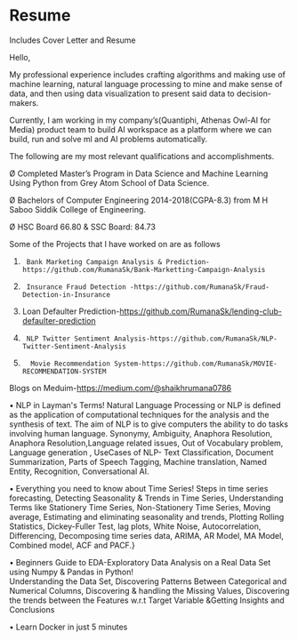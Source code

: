# Resume
Includes Cover Letter and Resume


Hello,

My professional experience includes crafting algorithms and making use of machine learning, natural language processing to mine and make sense of data, and then using data visualization to present said data to decision-makers. 



Currently, I am working in my company’s(Quantiphi, Athenas Owl-AI for Media) product team to build AI workspace as a platform where we can build, run and solve ml and AI problems automatically.






The following are my most relevant qualifications and accomplishments. 

Ø  Completed Master’s Program in Data Science and Machine Learning Using Python from Grey Atom School of Data Science.

Ø  Bachelors of Computer Engineering 2014-2018(CGPA-8.3) from M H Saboo Siddik College of Engineering.

Ø  HSC Board  66.80 & SSC Board: 84.73

  

Some of the Projects that I have worked on are as follows


 

1.      Bank Marketing Campaign Analysis & Prediction-https://github.com/RumanaSk/Bank-Marketting-Campaign-Analysis

 

2.      Insurance Fraud Detection -https://github.com/RumanaSk/Fraud-Detection-in-Insurance  

 

3.  Loan Defaulter Prediction-https://github.com/RumanaSk/lending-club-defaulter-prediction

 

4.      NLP Twitter Sentiment Analysis-https://github.com/RumanaSk/NLP-Twitter-Sentiment-Analysis

 

5.       Movie Recommendation System-https://github.com/RumanaSk/MOVIE-RECOMMENDATION-SYSTEM

 

Blogs on Meduim-https://medium.com/@shaikhrumana0786


•	NLP in Layman's Terms!
      Natural Language Processing or NLP is defined as the application of computational techniques for the analysis and the synthesis of  text. The aim of NLP is to give computers the ability to do tasks involving human language. Synonymy, Ambiguity, Anaphora       Resolution, Anaphora Resolution,Language related issues, Out of Vocabulary problem, Language generation , UseCases of NLP- Text   Classification, Document Summarization, Parts of Speech Tagging, Machine translation, Named Entity, Recognition,  Conversational AI.

•	Everything you need to know about Time Series!
    Steps in time series forecasting, Detecting Seasonality & Trends in Time Series, Understanding Terms like Stationery Time Series, Non-Stationery Time Series, Moving average, Estimating and eliminating seasonality and trends, Plotting Rolling Statistics, Dickey-Fuller Test, lag plots, White Noise, Autocorrelation, Differencing, Decomposing time series data, ARIMA, AR Model, MA Model, Combined model, ACF and PACF.}


•	Beginners Guide to EDA-Exploratory Data Analysis on a Real Data Set using Numpy & Pandas in Python!   
    Understanding the Data Set, Discovering Patterns Between Categorical and Numerical Columns, Discovering & handling the Missing Values, Discovering the trends between the Features w.r.t Target Variable &Getting Insights and Conclusions


•  Learn Docker in just 5 minutes














